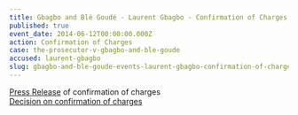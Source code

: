 ```yaml
---
title: Gbagbo and Blé Goudé - Laurent Gbagbo - Confirmation of Charges
published: true
event_date: 2014-06-12T00:00:00.000Z
action: Confirmation of Charges
case: the-prosecutor-v-gbagbo-and-ble-goude
accused: laurent-gbagbo
slug: gbagbo-and-ble-goude-events-laurent-gbagbo-confirmation-of-charges
---
```



[Press Release](https://www.icc-cpi.int/pages/item.aspx?name=PR1016) of confirmation of charges
<br>[Decision on confirmation of charges](http://www.icc-cpi.int/iccdocs/doc/doc1783399.pdf)